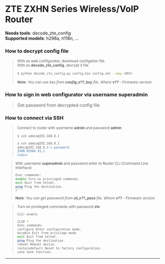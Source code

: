 # ZTE ZXHN Series Wireless/VoIP Router
<b>Needs tools</b>: decode_zte_config<br>
<b>Supported models</b>: h298a, h118n, ...


### How to decrypt config file
><small>With as web configurator, download configation file.<br>With as <b>decode_zte_config</b>, decrypt it file
>```bash
>$ python decode_zte_config.py config.bin config.xml --key <KEY>
>```
>__Note__: <i>You can use key from <b>config_v??_key</b> file. Where <b>v??</b> - Firmware version</i>
></small>
  
### How to sign in web configurator via username superadmin
>Get password from decrypted config file

### How to connect via SSH
><small>Connect to router with username <b>admin</b> and password <b>admin</b>
>```bash
>$ ssh admin@192.168.0.1
>```
>```bash
>$ ssh admin@192.168.0.1
>admin@192.168.0.1's password: 
>ZXHN H298A V1.1
>Login:
>```
  
>With username <b>superadmin</b> and password enter to Router CLI (Command Line Interface)
>```bash
>Exec commands:
>enable Turn on privileged commands.
>exit Quit from telnet.
>ping Ping the destination.
>>```

>__Note__: <i>You can get password from <b>cli_v??_pass</b> file. Where <b>v??</b> - Firmware version</i>
  
>Turn on privileged commands with password <b>zte</b>
>```bash
>CLI> enable
>```
>```bash
>CLI# ?
>Exec commands:
>configure Enter configuration mode.
>disable Exit from privilege mode.
>exit Quit from telnet.
>ping Ping the destination.
>reboot Reboot device.
>restoredefault Reset to factory configuration.
>save Save function.
>```
></small>
----
